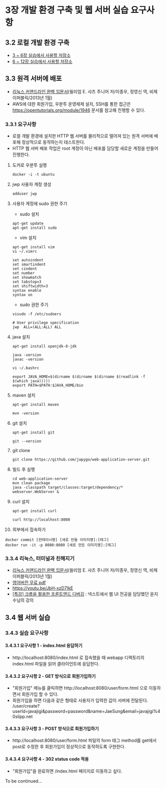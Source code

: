 # 3장 개발 환경 구축 및 웹 서버 실습 요구사항

## 3.2 로컬 개발 환경 구축
- [3 ~ 6장 실습에서 사용할 저장소](https://github.com/slipp/web-application-server)
- [6 ~ 12장 실습에서 사용할 저장소](https://github.com/slipp/jwp-basic)

## 3.3 원격 서버에 배포
- [리눅스 커맨드라인 완벽 입문서](http://www.yes24.com/Product/Goods/8208026)(윌리엄 E. 샤츠 주니어 저/이종우, 정영신 역, 비제이퍼블릭/2013년 1월)
- AWS에 대한 회원가입, 우분투 운영체제 설치, SSH를 통한 접근은 https://opentutorials.org/module/1946 문서를 참고해 진행할 수 있다.

### 3.3.1 요구사항
- 로컬 개발 환경에 설치한 HTTP 웹 서버를 물리적으로 떨어져 있는 원격 서버에 배포해 정상적으로 동작하는지 테스트한다.
- HTTP 웹 서버 배포 작업은 root 계정이 아닌 배포를 담당할 새로운 계정을 만들어 진행한다.

1. 도커로 우분투 실행
   ```shell
   docker -i -t ubuntu
   ```

2. jwp 사용자 계정 생성
   ```shell
   adduser jwp
   ```

3. 사용자 계정에 sudo 권한 주기
   - sudo 설치
   ```shell
   apt-get update
   apt-get install sudo
   ```
   - vim 설치
   ```shell
   apt-get install vim
   vi ~/.vimrc
   ```
   ```text
   set autoindent
   set smartindent
   set cindent
   set number
   set showmatch
   set tabstop=3
   set shiftwidth=3
   syntax enable
   syntax on
   ```
   - sudo 권한 주기
   ```shell
   visudo -f /etc/sudoers
   ```
   ```text
   # User privilege specification
   jwp  ALL=(ALL:ALL) ALL
   ```

4. java 설치
   ```shell
   apt-get install openjdk-8-jdk
   
   java -version
   javac -version
   
   vi ~/.bashrc
   ```
   ```text
   export JAVA_HOME=$(dirname $(dirname $(dirname $(readlink -f $(which java)))))
   export PATH=$PATH:$JAVA_HOME/bin
   ```
   
5. maven 설치
   ```shell
   apt-get install maven
   
   mvn -version
   ```
   
6. git 설치
   ```shell
   apt-get install git
   
   git --version
   ```
   
7. git clone
   ```shell
   git clone https://github.com/japygo/web-application-server.git
   ```
   
8. 빌드 후 실행
   ```shell
   cd web-application-server
   mvn clean package
   java -classpath target/classes:target/dependency/* webserver.WebServer &
   ```

9. curl 설치
   ```shell
   apt-get install curl
   
   curl http://localhost:8080
   ```
   
10. 외부에서 접속하기
   ```shell
   docker commit [컨테이너명] [새로 만들 이미지명]:[태그]
   docker run -it -p 8080:8080 [새로 만든 이미지명]:[태그]
   ```

### 3.3.4 리눅스, 터미널과 친해지기
- [리눅스 커맨드라인 완벽 입문서](http://www.yes24.com/Product/Goods/8208026)(윌리엄 E. 샤츠 주니어 저/이종우, 정영신 역, 비제이퍼블릭/2013년 1월)
- [영어버전 무료 pdf](http://linuxcommand.org/tlcl.php)
- https://youtu.be/JbH-xzD7IkE
- [[특강] 크롬을 활용한 프론트엔드 디버깅](https://school.programmers.co.kr/learn/courses/7/7-%ED%8A%B9%EA%B0%95-%ED%81%AC%EB%A1%AC%EC%9D%84-%ED%99%9C%EC%9A%A9%ED%95%9C-%ED%94%84%EB%A1%A0%ED%8A%B8%EC%97%94%EB%93%9C-%EB%94%94%EB%B2%84%EA%B9%85) : 넥스트에서 웹 UI 전공을 담당했던 윤지수님의 강의

## 3.4 웹 서버 실습

### 3.4.3 실습 요구사항

#### 3.4.3.1 요구사항 1 - index.html 응답하기
- http://localhost:8080/index.html 로 접속했을 때 webapp 디렉토리의 index.html 파일을 읽어 클라이언트에 응답한다.

#### 3.4.3.2 요구사항 2 - GET 방식으로 회원가입하기
- "회원가입" 메뉴를 클릭하면 http://localhost:8080/user/form.html 으로 이동하면서 회원가입 할 수 있다.
- 회원가입을 하면 다음과 같은 형태로 사용자가 입력한 값이 서버에 전달된다.  
/user/create?userId=javajigi&password=password&name=JaeSung&email=javajigi%40slipp.net

#### 3.4.3.3 요구사항 3 - POST 방식으로 회원가입하기
- http://localhost:8080/user/form.html 파일의 form 태그 method를 get에서 post로 수정한 후 회원가입이 정상적으로 동작하도록 구현한다.

#### 3.4.3.4 요구사항 4 - 302 status code 적용
- "회원가입"을 완료하면 /index.html 페이지로 이동하고 싶다.

To be continued...